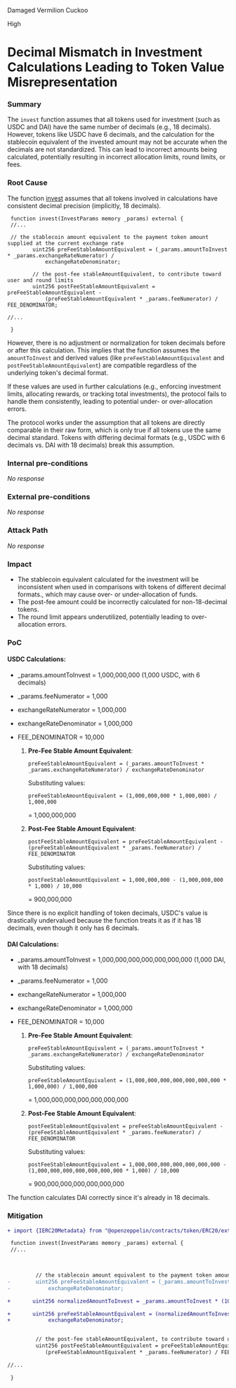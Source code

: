 Damaged Vermilion Cuckoo

High

# Decimal Mismatch in Investment Calculations Leading to Token Value Misrepresentation

### Summary
The `invest` function assumes that all tokens used for investment (such as USDC and DAI) have the same number of decimals (e.g., 18 decimals). However, tokens like USDC have 6 decimals, and the calculation for the stablecoin equivalent of the invested amount may not be accurate when the decimals are not standardized. This can lead to incorrect amounts being calculated, potentially resulting in incorrect allocation limits, round limits, or fees.

### Root Cause

The function [invest](https://github.com/sherlock-audit/2024-11-vvv-exchange-update/blob/1791f41b310489aaa66de349ef1b9e4bd331f14b/vvv-platform-smart-contracts/contracts/vc/VVVVCInvestmentLedger.sol#L165-L171) assumes that all tokens involved in calculations have consistent decimal precision (implicitly, 18 decimals).
```solidity
 function invest(InvestParams memory _params) external {
 //...

 // the stablecoin amount equivalent to the payment token amount supplied at the current exchange rate
        uint256 preFeeStableAmountEquivalent = (_params.amountToInvest * _params.exchangeRateNumerator) /
            exchangeRateDenominator;

        // the post-fee stableAmountEquivalent, to contribute toward user and round limits
        uint256 postFeeStableAmountEquivalent = preFeeStableAmountEquivalent -
            (preFeeStableAmountEquivalent * _params.feeNumerator) / FEE_DENOMINATOR;

//... 

 }
```
However, there is no adjustment or normalization for token decimals before or after this calculation. This implies that the function assumes the `amountToInvest` and derived values (like `preFeeStableAmountEquivalent` and `postFeeStableAmountEquivalent`) are compatible regardless of the underlying token's decimal format.

If these values are used in further calculations (e.g., enforcing investment limits, allocating rewards, or tracking total investments), the protocol fails to handle them consistently, leading to potential under- or over-allocation errors.

The protocol works under the assumption that all tokens are directly comparable in their raw form, which is only true if all tokens use the same decimal standard. Tokens with differing decimal formats (e.g., USDC with 6 decimals vs. DAI with 18 decimals) break this assumption.

### Internal pre-conditions

_No response_

### External pre-conditions

_No response_

### Attack Path

_No response_

### Impact

- The stablecoin equivalent calculated for the investment will be inconsistent when used in comparisons with tokens of different decimal formats., which may cause over- or under-allocation of funds.
- The post-fee amount could be incorrectly calculated for non-18-decimal tokens.
- The round limit appears underutilized, potentially leading to over-allocation errors.


### PoC

#### USDC Calculations:
- _params.amountToInvest = 1,000,000,000 (1,000 USDC, with 6 decimals)
- _params.feeNumerator = 1,000
- exchangeRateNumerator = 1,000,000
- exchangeRateDenominator = 1,000,000
- FEE_DENOMINATOR = 10,000

    1. **Pre-Fee Stable Amount Equivalent**:
   
       `preFeeStableAmountEquivalent = (_params.amountToInvest * _params.exchangeRateNumerator) / exchangeRateDenominator`

        Substituting values:

        `preFeeStableAmountEquivalent = (1,000,000,000 * 1,000,000) / 1,000,000` 

         = 1,000,000,000

    2. **Post-Fee Stable Amount Equivalent**:
        
        `postFeeStableAmountEquivalent = preFeeStableAmountEquivalent - (preFeeStableAmountEquivalent * _params.feeNumerator) / FEE_DENOMINATOR`

       Substituting values:
       
       `postFeeStableAmountEquivalent = 1,000,000,000 - (1,000,000,000 * 1,000) / 10,000` 

        = 900,000,000

Since there is no explicit handling of token decimals, USDC's value is drastically undervalued because the function treats it as if it has 18 decimals, even though it only has 6 decimals.

#### DAI Calculations:
- _params.amountToInvest = 1,000,000,000,000,000,000,000 (1,000 DAI, with 18 decimals)
- _params.feeNumerator = 1,000
- exchangeRateNumerator = 1,000,000
- exchangeRateDenominator = 1,000,000
- FEE_DENOMINATOR = 10,000

    1. **Pre-Fee Stable Amount Equivalent**:
    
        `preFeeStableAmountEquivalent = (_params.amountToInvest * _params.exchangeRateNumerator) / exchangeRateDenominator`

       Substituting values:

        `preFeeStableAmountEquivalent = (1,000,000,000,000,000,000,000 * 1,000,000) / 1,000,000` 

         = 1,000,000,000,000,000,000,000

     2. **Post-Fee Stable Amount Equivalent**:

         `postFeeStableAmountEquivalent = preFeeStableAmountEquivalent - (preFeeStableAmountEquivalent * _params.feeNumerator) / FEE_DENOMINATOR`

         Substituting values:

          `postFeeStableAmountEquivalent = 1,000,000,000,000,000,000,000 - (1,000,000,000,000,000,000,000 * 1,000) / 10,000`
     
           = 900,000,000,000,000,000,000

The function calculates DAI correctly since it's already in 18 decimals.

### Mitigation

```diff
+ import {IERC20Metadata} from "@openzeppelin/contracts/token/ERC20/extensions/IERC20Metadata.sol";

 function invest(InvestParams memory _params) external {
 //...

 

         // the stablecoin amount equivalent to the payment token amount supplied at the current exchange rate
-        uint256 preFeeStableAmountEquivalent = (_params.amountToInvest * _params.exchangeRateNumerator) /
-            exchangeRateDenominator;

+       uint256 normalizedAmountToInvest = _params.amountToInvest * (10 ** (18 - IERC20Metadata(_params.paymentTokenAddress).decimals()));

+       uint256 preFeeStableAmountEquivalent = (normalizedAmountToInvest  * _params.exchangeRateNumerator) /
+            exchangeRateDenominator;


         // the post-fee stableAmountEquivalent, to contribute toward user and round limits
         uint256 postFeeStableAmountEquivalent = preFeeStableAmountEquivalent -
            (preFeeStableAmountEquivalent * _params.feeNumerator) / FEE_DENOMINATOR;

//... 

 }
```




